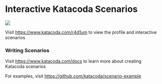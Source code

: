 # Interactive Katacoda Scenarios

[![](http://shields.katacoda.com/katacoda/r4d1um/count.svg)](https://www.katacoda.com/r4d1um "Get your profile on Katacoda.com")

Visit https://www.katacoda.com/r4d1um to view the profile and interactive scenarios

### Writing Scenarios
Visit https://www.katacoda.com/docs to learn more about creating Katacoda scenarios

For examples, visit https://github.com/katacoda/scenario-example
